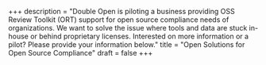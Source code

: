 +++
description = "Double Open is piloting a business providing OSS Review Toolkit (ORT) support for open source compliance needs of organizations. We want to solve the issue where tools and data are stuck in-house or behind proprietary licenses. Interested on more information or a pilot? Please provide your information below."
title = "Open Solutions for Open Source Compliance"
draft = false
+++
